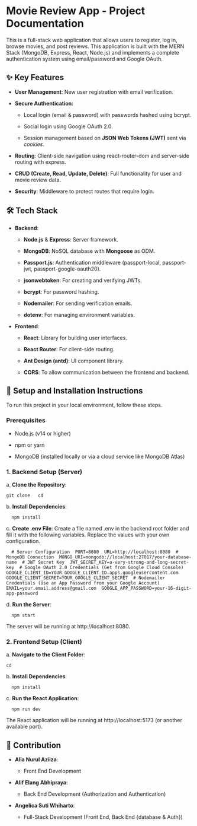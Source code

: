 Movie Review App - Project Documentation
========================================

This is a full-stack web application that allows users to register, log in, browse movies, and post reviews. This application is built with the MERN Stack (MongoDB, Express, React, Node.js) and implements a complete authentication system using email/password and Google OAuth.

✨ Key Features
--------------

*   **User Management**: New user registration with email verification.
    
*   **Secure Authentication**:
    
    *   Local login (email & password) with passwords hashed using bcrypt.
        
    *   Social login using Google OAuth 2.0.
        
    *   Session management based on **JSON Web Tokens (JWT)** sent via _cookies_.
        
*   **Routing**: Client-side navigation using react-router-dom and server-side routing with express.
    
*   **CRUD (Create, Read, Update, Delete)**: Full functionality for user and movie review data.
    
*   **Security**: Middleware to protect routes that require login.
    

🛠️ Tech Stack
--------------

*   **Backend**:
    
    *   **Node.js** & **Express**: Server framework.
        
    *   **MongoDB**: NoSQL database with **Mongoose** as ODM.
        
    *   **Passport.js**: Authentication middleware (passport-local, passport-jwt, passport-google-oauth20).
        
    *   **jsonwebtoken**: For creating and verifying JWTs.
        
    *   **bcrypt**: For password hashing.
        
    *   **Nodemailer**: For sending verification emails.
        
    *   **dotenv**: For managing environment variables.
        
*   **Frontend**:
    
    *   **React**: Library for building user interfaces.
        
    *   **React Router**: For client-side routing.
        
    *   **Ant Design (antd)**: UI component library.
        
    *   **CORS**: To allow communication between the frontend and backend.
        

🚀 Setup and Installation Instructions
--------------------------------------

To run this project in your local environment, follow these steps.

### Prerequisites

*   Node.js (v14 or higher)
    
*   npm or yarn
    
*   MongoDB (installed locally or via a cloud service like MongoDB Atlas)
    

### 1\. Backend Setup (Server)

a. **Clone the Repository**:

`git clone   cd` 

b. **Install Dependencies**:

`   npm install   `

c. **Create .env File**:
Create a file named .env in the backend root folder and fill it with the following variables. Replace the values with your own configuration.

`   # Server Configuration  PORT=8080  URL=http://localhost:8080  # MongoDB Connection  MONGO_URI=mongodb://localhost:27017/your-database-name  # JWT Secret Key  JWT_SECRET_KEY=a-very-strong-and-long-secret-key  # Google OAuth 2.0 Credentials (Get from Google Cloud Console)  GOOGLE_CLIENT_ID=YOUR_GOOGLE_CLIENT_ID.apps.googleusercontent.com  GOOGLE_CLIENT_SECRET=YOUR_GOOGLE_CLIENT_SECRET  # Nodemailer Credentials (Use an App Password from your Google Account)  EMAIL=your.email.address@gmail.com  GOOGLE_APP_PASSWORD=your-16-digit-app-password   `

d. **Run the Server**:

`   npm start   `

The server will be running at http://localhost:8080.

### 2\. Frontend Setup (Client)

a. **Navigate to the Client Folder**:

`cd` 

b. **Install Dependencies**:

`   npm install   `

c. **Run the React Application**:

`   npm run dev   `

The React application will be running at http://localhost:5173 (or another available port).

📝 Contribution
--------------------------------------------

*   **Alia Nurul Aziiza**:
    
    *   Front End Development
        
*   **Alif Elang Abhipraya**:
    
    *   Back End Development (Authorization and Authentication)

*   **Angelica Suti Whiharto**:
    
    *   Full-Stack Development (Front End, Back End {database & Auth})
